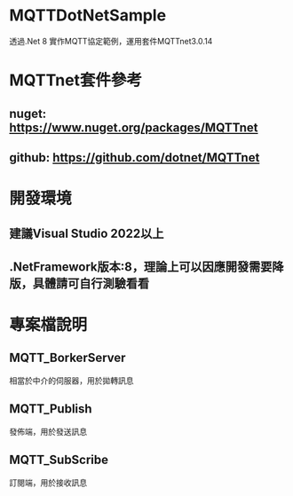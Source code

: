 # MQTTDotNetSample
透過.Net 8 實作MQTT協定範例，運用套件MQTTnet3.0.14

# MQTTnet套件參考
## nuget: https://www.nuget.org/packages/MQTTnet
## github: https://github.com/dotnet/MQTTnet

# 開發環境
## 建議Visual Studio 2022以上
## .NetFramework版本:8，理論上可以因應開發需要降版，具體請可自行測驗看看

# 專案檔說明
## MQTT_BorkerServer
相當於中介的伺服器，用於拋轉訊息

## MQTT_Publish
發佈端，用於發送訊息

## MQTT_SubScribe
訂閱端，用於接收訊息
